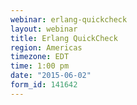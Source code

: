 ```yaml
---
webinar: erlang-quickcheck
layout: webinar
title: Erlang QuickCheck
region: Americas
timezone: EDT
time: 1:00 pm
date: "2015-06-02"
form_id: 141642
---
```

